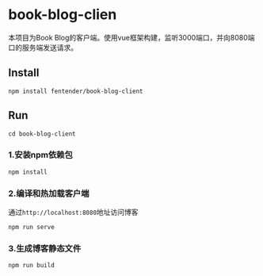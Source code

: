 # book-blog-clien
本项目为Book Blog的客户端。使用vue框架构建，监听3000端口，并向8080端口的服务端发送请求。

## Install
```
npm install fentender/book-blog-client
```

## Run
```
cd book-blog-client
```
### 1.安装npm依赖包
```
npm install
```
### 2.编译和热加载客户端
通过`http://localhost:8080`地址访问博客
```
npm run serve
```
### 3.生成博客静态文件
```
npm run build
```
